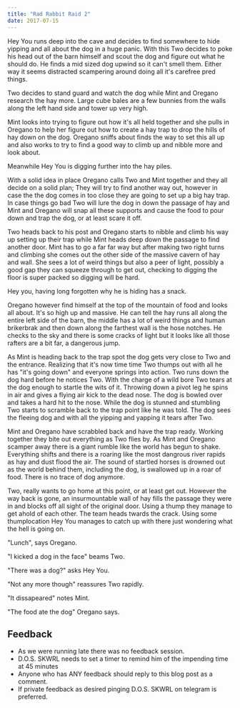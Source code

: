 ```yaml
---
title: "Rad Rabbit Raid 2"
date: 2017-07-15
---
```


Hey You runs deep into the cave and decides to find somewhere to hide yipping and all about the dog in a huge panic. With this Two decides to poke his head out of the barn himself and scout the dog and figure out what he should do. He finds a mid sized dog upwind so it can't smell them. Either way it seems distracted scampering around doing all it's carefree pred things.

Two decides to stand guard and watch the dog while Mint and Oregano research the hay more. Large cube bales are a few bunnies from the walls along the left hand side and tower up very high.

Mint looks into trying to figure out how it's all held together and she pulls in Oregano to help her figure out how to create a hay trap to drop the hills of hay down on the dog. Oregano sniffs about finds the way to set this all up and also works to try to find a good way to climb up and nibble more and look about.

Meanwhile Hey You is digging further into the hay piles.

With a solid idea in place Oregano calls Two and Mint together and they all decide on a solid plan; They will try to find another way out, however in case the the dog comes in too close they are going to set up a big hay trap. In case things go bad Two will lure the dog in down the passage of hay and Mint and Oregano will snap all these supports and cause the food to pour down and trap the dog, or at least scare it off.

Two heads back to his post and Oregano starts to nibble and climb his way up setting up their trap while Mint heads deep down the passage to find another door. Mint has to go a far far way but after making two right turns and climbing she comes out the other side of the massive cavern of hay and wall. She sees a lot of weird things but also a peer of light, possibly a good gap they can squeeze through to get out, checking to digging the floor is super packed so digging will be hard.

Hey you, having long forgotten why he is hiding has a snack.

Oregano however find himself at the top of the mountain of food and looks all about. It's so high up and massive. He can tell the hay runs all along the entire left side of the barn, the middle has a lot of weird things and human brikerbrak and then down along the farthest wall is the hose notches. He checks to the sky and there is some cracks of light but it looks like all those rafters are a bit far, a dangerous jump.

As Mint is heading back to the trap spot the dog gets very close to Two and the entrance. Realizing that it's now time time Two thumps out with all he has "it's going down" and everyone springs into action. Two runs down the dog hard before he notices Two. With the charge of a wild bore Two tears at the dog enough to startle the wits of it. Throwing down a pivot leg he spins in air and gives a flying air kick to the dead nose. The dog is bowled over and takes a hard hit to the nose. While the dog is stunned and stumbling Two starts to scramble back to the trap point like he was told. The dog sees the fleeing dog and with all the yipping and yapping it tears after Two.

Mint and Oregano have scrabbled back and have the trap ready. Working together they bite out everything as Two flies by. As Mint and Oregano scamper away there is a giant rumble like the world has begun to shake. Everything shifts and there is a roaring like the most dangrous river rapids as hay and dust flood the air. The sound of startled horses is drowned out as the world behind them, including the dog, is swallowed up in a roar of food. There is no trace of dog anymore.

Two, really wants to go home at this point, or at least get out. However the way back is gone, an insurmountable wall of hay fills the passage they were in and blocks off all sight of the original door. Using a thump they manage to get ahold of each other. The team heads twards the crack. Using some thumplocation Hey You manages to catch up with there just wondering what the hell is going on.

"Lunch", says Oregano.

"I kicked a dog in the face" beams Two.

"There was a dog?" asks Hey You.

"Not any more though" reassures Two rapidly.

"It dissapeared" notes Mint.

"The food ate the dog" Oregano says.

## Feedback

- As we were running late there was no feedback session.
- D.O.S. SKWRL needs to set a timer to remind him of the impending time at 45 minutes
- Anyone who has ANY feedback should reply to this blog post as a comment.
- If private feedback as desired pinging D.O.S. SKWRL on telegram is preferred.
